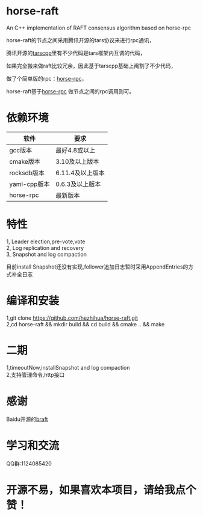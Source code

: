 # horse-raft
An  C++ implementation of RAFT consensus algorithm based on horse-rpc

horse-raft的节点之间采用腾讯开源的tars协议来进行rpc通讯，<br>

腾讯开源的[tarscpp](https://github.com/TarsCloud/TarsCpp)里有不少代码是tars框架内互调的代码，<br> 

如果完全搬来做raft比较冗余，因此基于tarscpp基础上阉割了不少代码，<br>

做了个简单版的rpc：[horse-rpc](https://github.com/hezhihua/horse-rpc)，<br>

horse-raft基于[horse-rpc](https://github.com/hezhihua/horse-rpc) 做节点之间的rpc调用则可。<br>    

# 依赖环境
| 软件	 | 要求 |
| ----- | ----- |
| gcc版本 | 最好4.8或以上 |
| cmake版本 | 3.10及以上版本 |
| rocksdb版本 | 6.11.4及以上版本 |
| yaml-cpp版本 | 0.6.3及以上版本 |
| horse-rpc | 最新版本 |
# 特性
1, Leader election,pre-vote,vote  
2, Log replication and recovery  
3, Snapshot and log compaction 

目前install Snapshot还没有实现,follower追加日志暂时采用AppendEntries的方式补全日志
# 编译和安装

1,git clone https://github.com/hezhihua/horse-raft.git  
2,cd horse-raft && mkdir build && cd build && cmake ..  && make 


# 二期   
1,timeoutNow,installSnapshot and log compaction     
2,支持管理命令,http接口

# 感谢
Baidu开源的[braft](https://github.com/baidu/braft)

# 学习和交流
QQ群:1124085420  
# 开源不易，如果喜欢本项目，请给我点个赞！  

